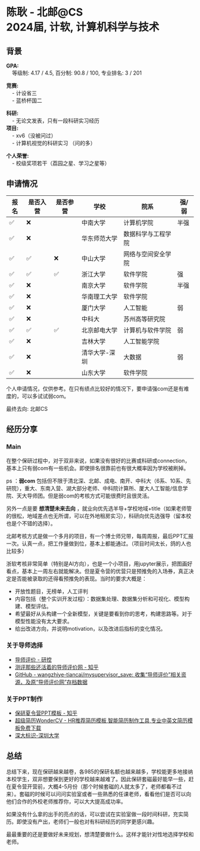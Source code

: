 # 陈耿 - 北邮@CS<br>2024届, 计软, 计算机科学与技术

## 背景
**GPA:**<br>
&nbsp;&nbsp;&nbsp;&nbsp;等级制: 4.17 / 4.5, 百分制: 90.8 / 100, 专业排名: 3 / 201<br>

**竞赛:**<br>
&nbsp;&nbsp;&nbsp;&nbsp;- 计设省三<br>
&nbsp;&nbsp;&nbsp;&nbsp;- 蓝桥杯国二<br>

**科研:**<br>
&nbsp;&nbsp;&nbsp;&nbsp;- 无论文发表，只有一段科研实习经历<br>
**项目:**<br>
&nbsp;&nbsp;&nbsp;&nbsp;- xv6（没被问过）<br>
&nbsp;&nbsp;&nbsp;&nbsp;- 计算机视觉的科研实习 （问的多）<br>

**个人荣誉:**<br>
&nbsp;&nbsp;&nbsp;&nbsp;- 校级奖项若干（荔园之星、学习之星等）<br>

## 申请情况
| 报名  | 是否入营 | 是否参营 | 学校         | 院系        | 强/弱 |
| --- | ---- | ---- | ---------- | --------- | --- |
| ✅   | ❌    |      | 中南大学       | 计算机学院     | 半强  |
| ✅   | ❌    |      | 华东师范大学     | 数据科学与工程学院 |     |
| ✅   | ✅    | ❌    | 中山大学       | 网络与空间安全学院 |     |
| ✅   | ✅    | ✅    | 浙江大学 | 软件学院      | 强   |
| ✅   | ❌    |      | 南京大学 | 软件学院      | 半强  |
| ✅   | ❌    |      | 华南理工大学     | 软件学院      |     |
| ✅   | ❌    |      | 厦门大学       | 人工智能      | 弱   |
| ✅   | ❌    |      | 中科大        | 苏州高等研究院   |     |
| ✅   | ✅    | ✅    | 北京邮电大学     | 计算机与软件学院  | 弱   |
| ✅   | ❌    |      | 吉林大学       | 人工智能学院    |     |
| ✅   | ❌    |      | 清华大学-深圳    | 大数据       | 弱   |
| ✅   | ❌    |      | 山东大学       | 软件学院      |     |

个人申请情况，仅供参考。在只有绩点比较好的情况下，要申请强com还是有难度的，可以多试试弱com。

最终去向: 北邮CS

## 经历分享

### Main

在整个保研过程中，对于双非来说，如果没有很好的比赛或科研或connection，基本上只有弱com有一些机会。即使排名很靠前也有很大概率因为学校被刷掉。

ps ：**弱com** 包括但不限于清北深、北邮、成电、南开、中科大（6系、10系、先研院），重大、东南入营、湖大部分老师、中科院计算所、厦大人工智能/信息学院、天大导师团。但是弱com的考核方式可能很费时且很灵活。

另外一点是要 **想清楚未来去向** ，就业向优先选羊导+学校地域+title（如果老师管的很松，地域差点也无所谓，可以在外地租房实习），科研向优先选强导（留本校也是个不错的选择）。

北邮考核方式是做一个多月的项目，有一个博士师兄带，每周周报，最后PPT汇报一次。认真一点，把工作量做到位，基本上都能通过。（项目时间太长，鸽的人也比较多）

浙软考核非常简单（特别是AI方向），也是一个小项目，用jupyter展示，把图画好看点，基本上一周左右就能解决。但是夏令营的优营只是预推免的入场券，真正决定是否能被录取的还得看预推免的表现。当时的要求大概是：<br>
- 开放性题目，无榜单，人工评判<br>
- 内容包括（整个实训开发过程）：数据集处理、数据集分析和可视化、模型构建、模型评估。<br>
- 希望最好从头构建一个全新模型，关键是要看到你的思考，构建思路等。对于模型性能没有太大要求。<br>
- 给出改进方向，并说明motivation，以及改进后指标的变化情况。<br>

### 关于导师选择
- [导师评价 - 研控](https://www.yankong.org/review)<br>
- [测评那些还活着的导师评价网 - 知乎](https://zhuanlan.zhihu.com/p/514592085)<br>
- [GitHub - wangzhiye-tiancai/mysupervisor\_save: 收集“导师评价”相关资源，及原“导师评价网”存档数据](https://github.com/wangzhiye-tiancai/mysupervisor_save)<br>

### 关于PPT制作
- [保研夏令营PPT模板 - 知乎](https://zhuanlan.zhihu.com/p/640493838)<br>
- [超级简历WonderCV - HR推荐简历模板,智能简历制作工具,专业中英文简历模板免费下载](https://www.wondercv.com/)<br>
- [深大标识-深圳大学](https://www.szu.edu.cn/xxgk/sdbs.htm)<br>

## 总结
总结下来，现在保研越来越卷，各985的保研名额也越来越多，学校能更多地接纳本校学生，双非想要保到更好的学校越来越难了。因此保研套磁最好能早一些，赶在夏令营开营前，大概4-5月份（那个时候套磁的人就太多了，老师都看不过来）。套磁的时候可以问问实验室或者一些熟悉的任课老师，看看他们是否可以向他们合作的外校老师推荐你，可以大大提高成功率。

如果没有什么拿的出手的亮点的话，可以尝试在实验室做一段时间科研，充实简历。即使没有产出，老师们一般也对有科研经历的同学更感兴趣。

最最重要的还是要做好未来规划，想清楚要做什么。这样才能针对性地选择学校和老师。